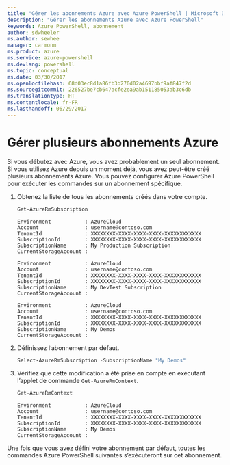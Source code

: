 ```yaml
---
title: "Gérer les abonnements Azure avec Azure PowerShell | Microsoft Docs"
description: "Gérer les abonnements Azure avec Azure PowerShell"
keywords: Azure PowerShell, abonnement
author: sdwheeler
ms.author: sewhee
manager: carmonm
ms.product: azure
ms.service: azure-powershell
ms.devlang: powershell
ms.topic: conceptual
ms.date: 03/30/2017
ms.openlocfilehash: 68d03ec8d1a86fb3b270d02a4697bbf9af847f2d
ms.sourcegitcommit: 226527be7cb647acfe2ea9ab151185053ab3c6db
ms.translationtype: HT
ms.contentlocale: fr-FR
ms.lasthandoff: 06/29/2017
---
```

# <a name="manage-multiple-azure-subscriptions"></a>Gérer plusieurs abonnements Azure

Si vous débutez avec Azure, vous avez probablement un seul abonnement. Si vous utilisez Azure depuis un moment déjà, vous avez peut-être créé plusieurs abonnements Azure. Vous pouvez configurer Azure PowerShell pour exécuter les commandes sur un abonnement spécifique.

1. Obtenez la liste de tous les abonnements créés dans votre compte.

    ```powershell
    Get-AzureRmSubscription
    ```

    ```
    Environment           : AzureCloud
    Account               : username@contoso.com
    TenantId              : XXXXXXXX-XXXX-XXXX-XXXX-XXXXXXXXXXXX
    SubscriptionId        : XXXXXXXX-XXXX-XXXX-XXXX-XXXXXXXXXXXX
    SubscriptionName      : My Production Subscription
    CurrentStorageAccount :

    Environment           : AzureCloud
    Account               : username@contoso.com
    TenantId              : XXXXXXXX-XXXX-XXXX-XXXX-XXXXXXXXXXXX
    SubscriptionId        : XXXXXXXX-XXXX-XXXX-XXXX-XXXXXXXXXXXX
    SubscriptionName      : My DevTest Subscription
    CurrentStorageAccount :

    Environment           : AzureCloud
    Account               : username@contoso.com
    TenantId              : XXXXXXXX-XXXX-XXXX-XXXX-XXXXXXXXXXXX
    SubscriptionId        : XXXXXXXX-XXXX-XXXX-XXXX-XXXXXXXXXXXX
    SubscriptionName      : My Demos
    CurrentStorageAccount :
    ```

2. Définissez l’abonnement par défaut.

    ```powershell
    Select-AzureRmSubscription -SubscriptionName "My Demos"
    ```

3. Vérifiez que cette modification a été prise en compte en exécutant l’applet de commande `Get-AzureRmContext`.

    ```powershell
    Get-AzureRmContext
    ```

    ```
    Environment           : AzureCloud
    Account               : username@contoso.com
    TenantId              : XXXXXXXX-XXXX-XXXX-XXXX-XXXXXXXXXXXX
    SubscriptionId        : XXXXXXXX-XXXX-XXXX-XXXX-XXXXXXXXXXXX
    SubscriptionName      : My Demos
    CurrentStorageAccount :
    ```

Une fois que vous avez défini votre abonnement par défaut, toutes les commandes Azure PowerShell suivantes s’exécuteront sur cet abonnement.
